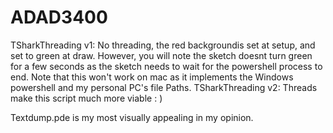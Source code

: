 # ADAD3400
TSharkThreading v1:
No threading, the red backgroundis set at setup, and set to green at draw. However, you will note the sketch doesnt turn green for a few seconds as the sketch needs to wait for the powershell process to end.
Note that this won't work on mac as it implements the Windows powershell and my personal PC's file Paths.
TSharkThreading v2:
Threads make this script much more viable : )

Textdump.pde is my most visually appealing in my opinion.
